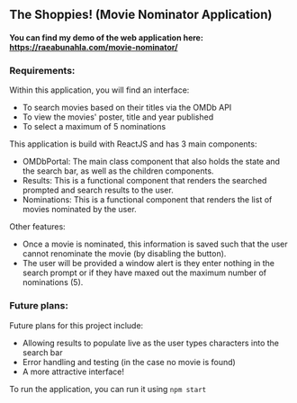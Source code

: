 ## The Shoppies! (Movie Nominator Application) 

#### You can find my demo of the web application here: https://raeabunahla.com/movie-nominator/

### Requirements:
Within this application, you will find an interface:
  * To search movies based on their titles via the OMDb API
  * To view the movies' poster, title and year published
  * To select a maximum of 5 nominations

This application is build with ReactJS and has 3 main components:
  * OMDbPortal: The main class component that also holds the state and the search bar, as well as the children components.
  * Results: This is a functional component that renders the searched prompted and search results to the user.
  * Nominations: This is a functional component that renders the list of movies nominated by the user.

Other features:
  * Once a movie is nominated, this information is saved such that the user cannot renominate the movie (by disabling the button).
  * The user will be provided a window alert is they enter nothing in the search prompt or if they have maxed out the maximum number of nominations (5).

### Future plans:
Future plans for this project include:
  * Allowing results to populate live as the user types characters into the search bar
  * Error handling and testing (in the case no movie is found)
  * A more attractive interface!


To run the application, you can run it using `npm start`

